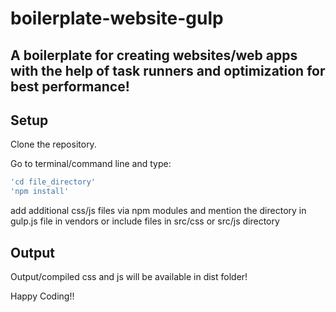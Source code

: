 # boilerplate-website-gulp

A boilerplate for creating websites/web apps with the help of task runners and optimization for best performance!
---

## Setup

Clone the repository. 

Go to terminal/command line and type:
```bash
'cd file_directory' 
'npm install'
```
add additional css/js files via npm modules and mention the directory in gulp.js file in vendors or include files in src/css or src/js directory


## Output
Output/compiled css and js will be available in dist folder!

Happy Coding!!
